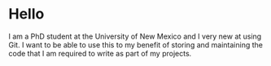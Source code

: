 # Hello
I am a PhD student at the University of New Mexico and I very new at using Git. I want to be able to use this to my benefit of storing and maintaining the code that I am required to write as part of my projects. 

